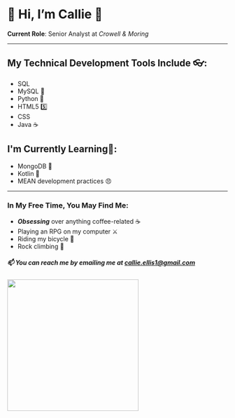 # 👋 Hi, I’m Callie 🖤

**Current Role**: Senior Analyst at _Crowell & Moring_
____________________________________

## My Technical Development Tools Include 👓:
- SQL 
- MySQL 🐬
- Python 🐍
- HTML5 5️⃣
- CSS
- Java ☕


## I'm Currently Learning🌱:
- MongoDB 🐢
- Kotlin 🤖
- MEAN development practices 😠

----------------

### In My Free Time, You May Find Me:
 - ***Obsessing*** over anything coffee-related ☕
 - Playing an RPG on my computer ⚔️
 - Riding my bicycle 🚴
 - Rock climbing 🧗

##### 📫 You can reach me by emailing me at callie.ellis1@gmail.com

<img align= "left" height="300em" src="https://github-readme-stats.vercel.app/api?username=callieellis1&show_icons=true&title_color=CC5A71&text_color=C89B7B&bg_color=34344A&border_color=FF006E&border_radius=3&hide_border=falsebg&&count_private=true&include_all_commits=true" />




<!---
callieellis1 is a ✨ special ✨ repository because its `README.md` (this file) appears on your GitHub profile.
You can click the Preview link to take a look at your changes.
--->
